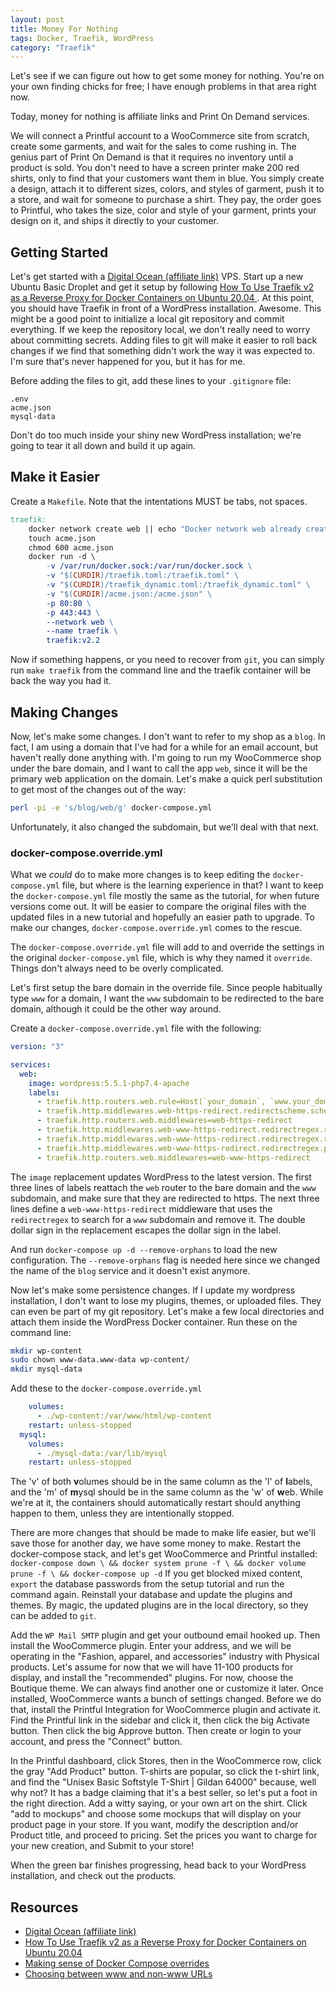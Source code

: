 ```yaml
---
layout: post
title: Money For Nothing
tags: Docker, Traefik, WordPress
category: "Traefik"
---
```


Let's see if we can figure out how to get some money for nothing. You're on your own
finding chicks for free; I have enough problems in that area right now.

Today, money for nothing is affiliate links and Print On Demand services.

We will connect a Printful account to a WooCommerce site from scratch, create some
garments, and wait for the sales to come rushing in. The genius part of Print On Demand
is that it requires no inventory until a product is sold. You don't need to have a
screen printer make 200 red shirts, only to find that your customers want them in blue.
You simply create a design, attach it to different sizes, colors, and styles of garment,
push it to a store, and wait for someone to purchase a shirt. They pay, the order goes
to Printful, who takes the size, color and style of your garment, prints your design on
it, and ships it directly to your customer.

## Getting Started
Let's get started with a <a href="https://m.do.co/c/cc1234dc66bf" title="Get $100 in
credit over 60 days.">Digital Ocean (affiliate link)</a> VPS. Start up a new Ubuntu
Basic Droplet and get it setup by following
[How To Use Traefik v2 as a Reverse Proxy for Docker Containers on Ubuntu 20.04
](https://www.digitalocean.com/community/tutorials/how-to-use-traefik-v2-as-a-reverse-proxy-for-docker-containers-on-ubuntu-20-04)
. At this point, you should have Traefik in front of a WordPress installation. Awesome.
This might be a good point to initialize a local git repository and commit everything.
If we keep the repository local, we don't really need to worry about committing secrets.
Adding files to git will make it easier to roll back changes if we find that something
didn't work the way it was expected to. I'm sure that's never happened for you, but it
has for me.

Before adding the files to git, add these lines to your `.gitignore` file:
```gitignore
.env
acme.json
mysql-data
```

Don't do too much inside your shiny new WordPress installation; we're going to tear it
all down and build it up again.

## Make it Easier
Create a `Makefile`. Note that the intentations MUST be tabs, not spaces.

```makefile
traefik:
	docker network create web || echo "Docker network web already created."
	touch acme.json
	chmod 600 acme.json
	docker run -d \
		-v /var/run/docker.sock:/var/run/docker.sock \
		-v "$(CURDIR)/traefik.toml:/traefik.toml" \
		-v "$(CURDIR)/traefik_dynamic.toml:/traefik_dynamic.toml" \
		-v "$(CURDIR)/acme.json:/acme.json" \
		-p 80:80 \
		-p 443:443 \
		--network web \
		--name traefik \
		traefik:v2.2
```
Now if something happens, or you need to recover from `git`, you can simply run
`make traefik` from the command line and the traefik container will be back the way you
had it.

## Making Changes
Now, let's make some changes. I don't want to refer to my shop as a `blog`. In fact,
I am using a domain that I've had for a while for an email account, but haven't
really done anything with. I'm going to run my WooCommerce shop under the bare
domain, and I want to call the app `web`, since it will be the primary web
application on the domain. Let's make a quick perl substitution to get most of the
changes out of the way:

``` bash
perl -pi -e 's/blog/web/g' docker-compose.yml
```

Unfortunately, it also changed the subdomain, but we'll deal with that next.

### docker-compose.override.yml
What we *could* do to make more changes is to keep editing the `docker-compose.yml` file,
but where is the learning experience in that? I want to keep the `docker-compose.yml`
file mostly the same as the tutorial, for when future versions come out. It will be
easier to compare the original files with the updated files in a new tutorial and
hopefully an easier path to upgrade. To make our changes,
`docker-compose.override.yml` comes to the rescue.

The `docker-compose.override.yml` file will add to and override the settings in the
original `docker-compose.yml` file, which is why they named it `override`. Things don't
always need to be overly complicated.

Let's first setup the bare domain in the override file. Since people habitually
type `www` for a domain, I want the `www` subdomain to be redirected to the bare domain,
although it could be the other way around.

Create a `docker-compose.override.yml` file with the following:

```yaml
version: "3"

services:
  web:
    image: wordpress:5.5.1-php7.4-apache
    labels:
      - traefik.http.routers.web.rule=Host(`your_domain`, `www.your_domain`)
      - traefik.http.middlewares.web-https-redirect.redirectscheme.scheme=https
      - traefik.http.routers.web.middlewares=web-https-redirect
      - traefik.http.middlewares.web-www-https-redirect.redirectregex.regex=^http(?:s)?://(?:www.)your_domain/(.*)
      - traefik.http.middlewares.web-www-https-redirect.redirectregex.replacement=https://your_domain/$${1}
      - traefik.http.middlewares.web-www-https-redirect.redirectregex.permanent=true
      - traefik.http.routers.web.middlewares=web-www-https-redirect
```
The `image` replacement updates WordPress to the latest version. The first three lines
of labels reattach the `web` router to the bare domain and the `www` subdomain, and
make sure that they are redirected to https. The next three lines define a
`web-www-https-redirect` middleware that uses the `redirectregex` to search for a
`www` subdomain and remove it. The double dollar sign in the replacement escapes the 
dollar sign in the label.

And run `docker-compose up -d --remove-orphans` to load the new configuration. The 
`--remove-orphans` flag is needed here since we changed the name of the `blog` service
and it doesn't exist anymore. 

Now let's make some persistence changes. If I update my wordpress installation, I don't
want to lose my plugins, themes, or uploaded files. They can even be part of my git
repository. Let's make a few local directories and attach them inside the WordPress
Docker container. Run these on the command line:

```bash
mkdir wp-content
sudo chown www-data.www-data wp-content/
mkdir mysql-data
```

Add these to the `docker-compose.override.yml`
```yaml
    volumes:
      - ./wp-content:/var/www/html/wp-content
    restart: unless-stopped
  mysql:
    volumes:
      - ./mysql-data:/var/lib/mysql
    restart: unless-stopped
```
The 'v' of both **v**olumes should be in the same column as the 'l' of **l**abels, and
the 'm' of **m**ysql should be in the same column as the 'w' of **w**eb. While we're at
it, the containers should automatically restart should anything happen to them, unless
they are intentionally stopped.

There are more changes that should be made to make life easier, but we'll save those
for another day, we have some money to make. Restart the docker-compose stack, and let's
get WooCommerce and Printful installed:
`docker-compose down \
    && docker system prune -f \
    && docker volume prune -f \
    && docker-compose up -d`
If you get blocked mixed content, `export` the database passwords from the setup tutorial
and run the command again. Reinstall your database and update the plugins and themes. By
magic, the updated plugins are in the local directory, so they can be added to `git`.

Add the `WP Mail SMTP` plugin and get your outbound email hooked up. Then install the
WooCommerce plugin. Enter your address, and we will be operating in the "Fashion, apparel, and accessories"
industry with Physical products. Let's assume for now that we will have 11-100
products for display, and install the "recommended" plugins. For now, choose the
Boutique theme. We can always find another one or customize it later. Once installed,
WooCommerce wants a bunch of settings changed. Before we do that, install the
Printful Integration for WooCommerce plugin and activate it. Find the Printful link
in the sidebar and click it, then click the big Activate button. Then click the big
Approve button. Then create or login to your account, and press the "Connect" button.

In the Printful dashboard, click Stores, then in the WooCommerce row, click the gray
"Add Product" button. T-shirts are popular, so click the t-shirt link, and find the 
"Unisex Basic Softstyle T-Shirt | Gildan 64000" because, well why not? It has a badge
claiming that it's a best seller, so let's put a foot in the right direction. Add a
witty saying, or your own art on the shirt. Click "add to mockups" and choose some
mockups that will display on your product page in your store. If you want, modify the
description and/or Product title, and proceed to pricing. Set the prices you want to
charge for your new creation, and Submit to your store!
 
When the green bar finishes progressing, head back to your WordPress installation,
and check out the products.


## Resources
* <a href="https://m.do.co/c/cc1234dc66bf" title="Get $100 in
  credit over 60 days.">Digital Ocean (affiliate link)</a>
* [How To Use Traefik v2 as a Reverse Proxy for Docker Containers on Ubuntu 20.04
](https://www.digitalocean.com/community/tutorials/how-to-use-traefik-v2-as-a-reverse-proxy-for-docker-containers-on-ubuntu-20-04)
* [Making sense of Docker Compose overrides
](https://medium.com/it-dead-inside/making-sense-of-docker-compose-overrides-efb757460d64)
* [Choosing between www and non-www URLs
](https://developer.mozilla.org/en-US/docs/Web/HTTP/Basics_of_HTTP/Choosing_between_www_and_non-www_URLs)
